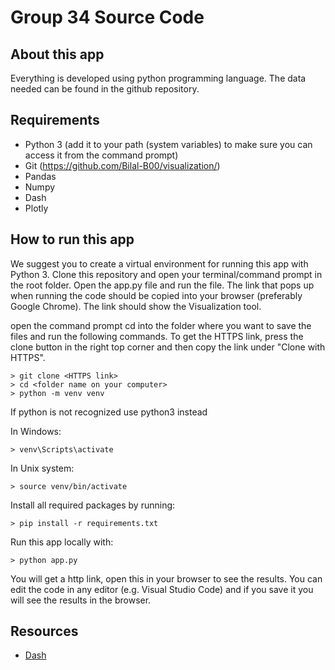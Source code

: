 # Group 34 Source Code

## About this app

Everything is developed using python programming language. The data needed can be found in the github repository.

## Requirements

* Python 3 (add it to your path (system variables) to make sure you can access it from the command prompt)
* Git (https://github.com/Bilal-B00/visualization/)
* Pandas 
* Numpy
* Dash
* Plotly

## How to run this app

We suggest you to create a virtual environment for running this app with Python 3. Clone this repository 
and open your terminal/command prompt in the root folder. Open the app.py file and run the file. The link that pops up when running the code should be copied into your browser (preferably Google Chrome). The link should show the Visualization tool.


open the command prompt
cd into the folder where you want to save the files and run the following commands. To get the HTTPS link, press the clone button in the right top corner and then copy the link under "Clone with HTTPS". 

```
> git clone <HTTPS link>
> cd <folder name on your computer>
> python -m venv venv

```
If python is not recognized use python3 instead

In Windows: 

```
> venv\Scripts\activate

```
In Unix system:
```
> source venv/bin/activate
```

Install all required packages by running:
```
> pip install -r requirements.txt
```

Run this app locally with:
```
> python app.py
```
You will get a http link, open this in your browser to see the results. You can edit the code in any editor (e.g. Visual Studio Code) and if you save it you will see the results in the browser.

## Resources

* [Dash](https://dash.plot.ly/)
